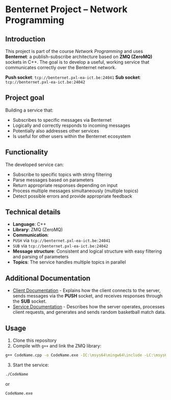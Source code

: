 # Benternet Project – Network Programming

## Introduction

This project is part of the course *Network Programming* and uses **Benternet**: a publish-subscribe architecture based on **ZMQ (ZeroMQ)** sockets in C++. The goal is to develop a useful, working service that communicates correctly over the Benternet network.

**Push socket**: `tcp://benternet.pxl-ea-ict.be:24041`
**Sub socket**: `tcp://benternet.pxl-ea-ict.be:24042`

## Project goal

Building a service that:
- Subscribes to specific messages via Benternet
- Logically and correctly responds to incoming messages
- Potentially also addresses other services
- Is useful for other users within the Benternet ecosystem

## Functionality

The developed service can:
- Subscribe to specific topics with string filtering
- Parse messages based on parameters
- Return appropriate responses depending on input
- Process multiple messages simultaneously (multiple topics)
- Detect possible errors and provide appropriate feedback

## Technical details

- **Language**: C++
- **Library**: ZMQ (ZeroMQ)
- **Communication**: 
- `PUSH` via `tcp://benternet.pxl-ea-ict.be:24041` 
- `SUB` via `tcp://benternet.pxl-ea-ict.be:24042`
- **Message structure**: Consistent and logical structure with easy filtering and parsing of parameters
- **Topics**: The service handles multiple topics in parallel

## Additional Documentation

- [Client Documentation](https://github.com/Empel06/Benthernet/blob/main/Client/Client.md) - Explains how the client connects to the server, sends messages via the **PUSH** socket, and receives responses through the **SUB** socket.
- [Service Documentation](https://github.com/Empel06/Benthernet/blob/main/Service/Service.md) - Describes how the server operates, processes client requests, and generates and sends random basketball match data.

## Usage

1. Clone this repository
2. Compile with `g++` and link the ZMQ library:
```bash
g++ CodeName.cpp -o CodeName.exe -IC:\msys64\mingw64\include -LC:\msys64\mingw64\lib -lzmq
```
3. Start the service:
```bash
./CodeName
```

or

```bash
CodeName.exe
